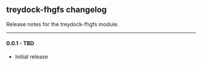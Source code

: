 ## treydock-fhgfs changelog

Release notes for the treydock-fhgfs module.

------------------------------------------

#### 0.0.1 - TBD

* Initial release
